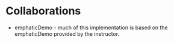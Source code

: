 # Collaborations

* emphaticDemo - much of this implementation is based on the emphaticDemo
  provided by the instructor.
